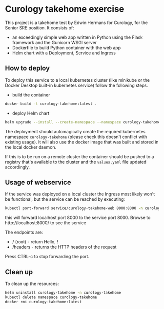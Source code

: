 # Curology takehome exercise

This project is a takehome test by Edwin Hermans for Curology, for the Senior SRE position.
It consists of:

- an exceedingly simple web app written in Python using the Flask framework and the Gunicorn WSGI server
- Dockerfile to build Python container with the web app
- Helm chart with a Deployment, Service and Ingress

## How to deploy

To deploy this service to a local kubernetes cluster (like minikube or the Docker Desktop built-in kubernetes service) follow the following steps.

- build the container
```bash
docker build -t curology-takehome:latest .
```

- deploy Helm chart
```bash
helm upgrade --install --create-namespace --namespace curology-takehome curology-takehome helm-chart
```

The deployment should automagically create the required kubernetes namespace `curology-takehome` (please check this doesn't conflict with existing usage).
It will also use the docker image that was built and stored in the local docker daemon.

If this is to be run on a remote cluster the container should be pushed to a registry that's available to the cluster and the `values.yaml` file updated accordingly.

## Usage of webservice

If the service was deployed on a local cluster the Ingress most likely won't be functional, but the service can be reached by executing:

```bash
kubectl port-forward service/curology-takehome-web 8000:8000 -n curology-takehome
```

this will forward localhost port 8000 to the service port 8000.
Browse to http://localhost:8000/ to see the service

The endpoints are:
- / (root) - return Hello, <perceived remote IP address>!
- /headers -  returns the HTTP headers of the request

Press CTRL-c to stop forwarding the port.

## Clean up

To clean up the resources:

```bash
helm uninstall curology-takehome -n curology-takehome
kubectl delete namespace curology-takehome
docker rmi curology-takehome:latest
```

